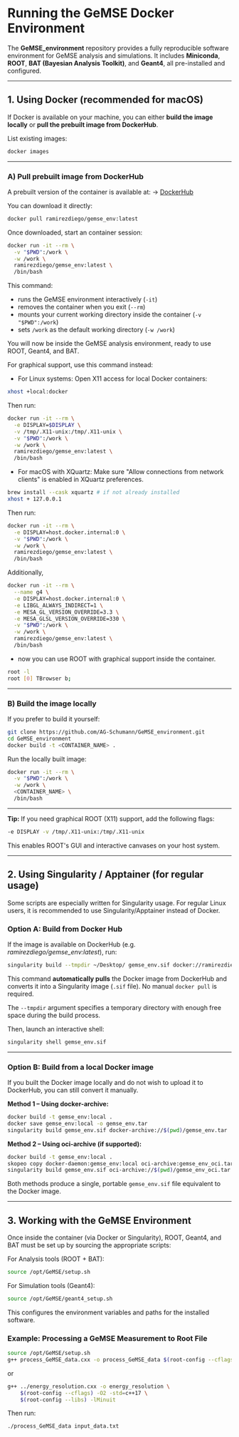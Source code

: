# Running the GeMSE Docker Environment

The **GeMSE_environment** repository provides a fully reproducible software environment for GeMSE analysis and simulations. It includes **Miniconda**, **ROOT**, **BAT (Bayesian Analysis Toolkit)**, and **Geant4**, all pre-installed and configured.

---

## 1. Using Docker (recommended for macOS)

If Docker is available on your machine, you can either **build the image locally** or **pull the prebuilt image from DockerHub**.

List existing images:

```bash
docker images
```

---

### A) Pull prebuilt image from DockerHub

A prebuilt version of the container is available at:
→ [DockerHub](https://hub.docker.com/r/ramirezdiego/gemse_env)

You can download it directly:

```bash
docker pull ramirezdiego/gemse_env:latest
```

Once downloaded, start an  container session:

```bash
docker run -it --rm \
  -v "$PWD":/work \
  -w /work \
  ramirezdiego/gemse_env:latest \
  /bin/bash
```

This command:
- runs the GeMSE environment interactively (`-it`)
- removes the container when you exit (`--rm`)
- mounts your current working directory inside the container (`-v "$PWD":/work`)
- sets `/work` as the default working directory (`-w /work`)

You will now be inside the GeMSE analysis environment, ready to use ROOT, Geant4, and BAT.


For graphical support, use this command instead:
 - For Linux systems: Open X11  access for local Docker containers:

```bash
xhost +local:docker
```
Then run:
```bash
docker run -it --rm \
  -e DISPLAY=$DISPLAY \
  -v /tmp/.X11-unix:/tmp/.X11-unix \
  -v "$PWD":/work \
  -w /work \
  ramirezdiego/gemse_env:latest \
  /bin/bash
```

 
  - For macOS with XQuartz: Make sure "Allow connections from network clients" is enabled in XQuartz preferences.

```bash
brew install --cask xquartz # if not already installed
xhost + 127.0.0.1
``` 
Then run:
```bash
docker run -it --rm \
  -e DISPLAY=host.docker.internal:0 \
  -v "$PWD":/work \
  -w /work \
  ramirezdiego/gemse_env:latest \
  /bin/bash
```

Additionally,
```bash 
docker run -it --rm \
  --name g4 \
  -e DISPLAY=host.docker.internal:0 \
  -e LIBGL_ALWAYS_INDIRECT=1 \
  -e MESA_GL_VERSION_OVERRIDE=3.3 \
  -e MESA_GLSL_VERSION_OVERRIDE=330 \
  -v "$PWD":/work \
  -w /work \
  ramirezdiego/gemse_env:latest \
  /bin/bash

```

- now you can use ROOT with graphical support inside the container.
```bash
root -l
root [0] TBrowser b;
```




---

### B) Build the image locally

If you prefer to build it yourself:

```bash
git clone https://github.com/AG-Schumann/GeMSE_environment.git
cd GeMSE_environment
docker build -t <CONTAINER_NAME> .
```

Run the locally built image:

```bash
docker run -it --rm \
  -v "$PWD":/work \
  -w /work \
  <CONTAINER_NAME> \
  /bin/bash
```

---

**Tip:** If you need graphical ROOT (X11) support, add the following flags:

```bash
-e DISPLAY -v /tmp/.X11-unix:/tmp/.X11-unix
```

This enables ROOT's GUI and interactive canvases on your host system.

---

## 2. Using Singularity / Apptainer (for regular usage)

Some scripts are especially written for Singularity usage. For regular Linux users, it is recommended to use Singularity/Apptainer instead of Docker.

### Option A: Build from Docker Hub

If the image is available on DockerHub (e.g. *ramirezdiego/gemse_env:latest*), run:

```bash
singularity build --tmpdir ~/Desktop/ gemse_env.sif docker://ramirezdiego/gemse_env:latest
```

This command **automatically pulls** the Docker image from DockerHub and converts it into a Singularity image (`.sif` file). No manual `docker pull` is required.

The `--tmpdir` argument specifies a temporary directory with enough free space during the build process.

Then, launch an interactive shell:

```bash
singularity shell gemse_env.sif
```

---

### Option B: Build from a local Docker image

If you built the Docker image locally and do not wish to upload it to DockerHub, you can still convert it manually.

**Method 1 – Using docker-archive:**

```bash
docker build -t gemse_env:local .
docker save gemse_env:local -o gemse_env.tar
singularity build gemse_env.sif docker-archive://$(pwd)/gemse_env.tar
```

**Method 2 – Using oci-archive (if supported):**

```bash
docker build -t gemse_env:local .
skopeo copy docker-daemon:gemse_env:local oci-archive:gemse_env_oci.tar:gemse_env_local
singularity build gemse_env.sif oci-archive://$(pwd)/gemse_env_oci.tar
```

Both methods produce a single, portable `gemse_env.sif` file equivalent to the Docker image.

---

## 3. Working with the GeMSE Environment
Once inside the container (via Docker or Singularity), ROOT, Geant4, and BAT must be set up by sourcing the appropriate scripts:

For Analysis tools (ROOT + BAT):
```bash
source /opt/GeMSE/setup.sh
``` 

For Simulation tools (Geant4):
```bash
source /opt/GeMSE/geant4_setup.sh
```

This configures the environment variables and paths for the installed software.

### Example: Processing a GeMSE Measurement to Root File

```bash
source /opt/GeMSE/setup.sh
g++ process_GeMSE_data.cxx -o process_GeMSE_data $(root-config --cflags --libs) -lMinuit
```
or 
```bash
g++ ../energy_resolution.cxx -o energy_resolution \
    $(root-config --cflags) -O2 -std=c++17 \
    $(root-config --libs) -lMinuit
```

Then run:
```bash
./process_GeMSE_data input_data.txt 
```
